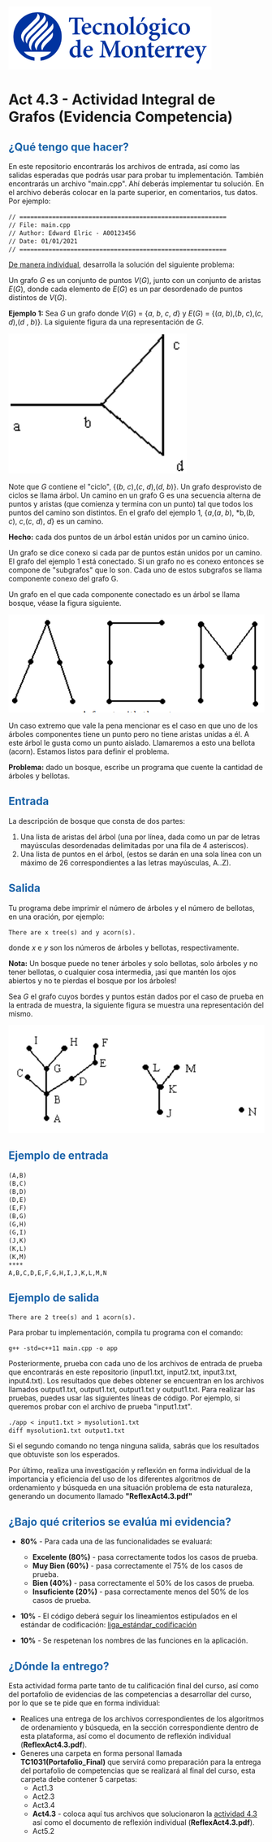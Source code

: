 ![Tec de Monterrey](images/logotecmty.png)
# Act 4.3 - Actividad Integral de Grafos (Evidencia Competencia)

## <span style="color: rgb(26, 99, 169);">¿Qué tengo que hacer?</span>
En este repositorio encontrarás los archivos de entrada, así como las salidas esperadas que podrás usar para probar tu implementación. También encontrarás un archivo "main.cpp". Ahí deberás implementar tu solución. En el archivo deberás colocar en la parte superior, en comentarios, tus datos. Por ejemplo:
```
// =========================================================
// File: main.cpp
// Author: Edward Elric - A00123456
// Date: 01/01/2021
// =========================================================
```
<span style="text-decoration: underline;">De manera individual</span>, desarrolla la solución del siguiente problema:

Un grafo *G* es un conjunto de puntos *V*(*G*), junto con un conjunto de aristas *E*(*G*), donde cada elemento de *E*(*G*) es un par desordenado de puntos distintos de *V*(*G*).

**Ejemplo 1:** Sea *G* un grafo donde *V*(*G*) = {*a*, *b*, *c*, *d*} y *E*(*G*) = {(*a*, *b*),(*b*, *c*),(*c*, *d*),(*d* , *b*)}. La siguiente figura da una representación de *G*.

![Una representación del grafo *G*](images/image01.png)

Note que *G* contiene el "ciclo", {(*b*, *c*),(*c*, *d*),(*d*, *b*)}. Un grafo desprovisto de ciclos se llama árbol. Un camino en un grafo G es una secuencia alterna de puntos y aristas (que comienza y termina con un punto) tal que todos los puntos del camino son distintos. En el grafo del ejemplo 1, {*a*,(*a*, *b*), *b,(*b*, *c*), *c*,(*c*, *d*), *d*} es un camino.

**Hecho:** cada dos puntos de un árbol están unidos por un camino único.

Un grafo se dice conexo si cada par de puntos están unidos por un camino. El grafo del ejemplo 1 está conectado. Si un grafo no es conexo entonces se compone de "subgrafos" que lo son. Cada uno de estos subgrafos se llama componente conexo del grafo G.

Un grafo en el que cada componente conectado es un árbol se llama bosque, véase la figura siguiente.

![Un bosque con tres árboles](images/image02.png)

Un caso extremo que vale la pena mencionar es el caso en que uno de los árboles componentes tiene un punto pero no tiene aristas unidas a él. A este árbol le gusta como un punto aislado. Llamaremos a esto una bellota (acorn). Estamos listos para definir el problema.

**Problema:** dado un bosque, escribe un programa que cuente la cantidad de árboles y bellotas.

## <span style="color: rgb(26, 99, 169);">**Entrada**</span>
La descripción de bosque que consta de dos partes:
1. Una lista de aristas del árbol (una por línea, dada como un par de letras mayúsculas desordenadas delimitadas por una fila de 4 asteriscos).
2. Una lista de puntos en el árbol, (estos se darán en una sola línea con un máximo de 26 correspondientes a las letras mayúsculas, A..Z).

## <span style="color: rgb(26, 99, 169);">**Salida**</span>
Tu programa debe imprimir el número de árboles y el número de bellotas, en una oración, por ejemplo:

```
There are x tree(s) and y acorn(s).
```

donde *x* e *y* son los números de árboles y bellotas, respectivamente.

**Nota:** Un bosque puede no tener árboles y solo bellotas, solo árboles y no tener bellotas, o cualquier cosa intermedia, ¡así que mantén los ojos abiertos y no te pierdas el bosque por los árboles!

Sea *G* el grafo cuyos bordes y puntos están dados por el caso de prueba en la entrada de muestra, la siguiente figura se muestra una representación del mismo.

![Representación gráfica del caso de prueba](images/image03.png)

## <span style="color: rgb(26, 99, 169);">**Ejemplo de entrada**</span>
```
(A,B)
(B,C)
(B,D)
(D,E)
(E,F)
(B,G)
(G,H)
(G,I)
(J,K)
(K,L)
(K,M)
****
A,B,C,D,E,F,G,H,I,J,K,L,M,N
```

## <span style="color: rgb(26, 99, 169);">**Ejemplo de salida**</span>
```
There are 2 tree(s) and 1 acorn(s).
```

Para probar tu implementación, compila tu programa con el comando:
```
g++ -std=c++11 main.cpp -o app
```
Posteriormente, prueba con cada uno de los archivos de entrada de prueba que encontrarás en este repositorio (input1.txt, input2.txt, input3.txt, input4.txt). Los resultados que debes obtener se encuentran en los archivos llamados output1.txt, output1.txt, output1.txt y output1.txt. Para realizar las pruebas, puedes usar las siguientes líneas de código. Por ejemplo, si queremos probar con el archivo de prueba "input1.txt".
```
./app < input1.txt > mysolution1.txt
diff mysolution1.txt output1.txt
```
Si el segundo comando no tenga ninguna salida, sabrás que los resultados que obtuviste son los esperados. 

Por último, realiza una investigación y reflexión en forma individual de la importancia y eficiencia del uso de los diferentes algoritmos de ordenamiento y búsqueda en una situación problema de esta naturaleza, generando un documento llamado **"ReflexAct4.3.pdf"**

## <span style="color: rgb(26, 99, 169);">**¿Bajo qué criterios se evalúa mi evidencia?**</span>

- **80%** - Para cada una de las funcionalidades se evaluará:

    - **Excelente (80%)** - pasa correctamente todos los casos de prueba.
    - **Muy Bien (60%)** - pasa correctamente el 75% de los casos de prueba.
    - **Bien (40%)** - pasa correctamente el 50% de los casos de prueba.
    - **Insuficiente (20%)** - pasa correctamente menos del 50% de los casos de prueba.


- **10%** - El código deberá seguir los lineamientos estipulados en el estándar de codificación: <span class="instructure_file_holder link_holder">[liga_estándar_codificación](estandar.pdf)</span>
- **10%** - Se respetenan los nombres de las funciones en la aplicación.

## <span style="color: rgb(26, 99, 169);">**¿Dónde la entrego?**</span>
Esta actividad forma parte tanto de tu calificación final del curso, así como del portafolio de evidencias de las competencias a desarrollar del curso, por lo que se te pide que en forma individual:
* Realices una entrega de  los archivos correspondientes de los algoritmos de ordenamiento y búsqueda, en la sección correspondiente dentro de esta plataforma, así como el documento de reflexión individual (**ReflexAct4.3.pdf**).
* Generes una carpeta en forma personal llamada **TC1031(Portafolio_Final)** que servirá como preparación para la entrega del portafolio de competencias que se realizará al final del curso, esta carpeta debe contener 5 carpetas:
    * Act1.3 
    * Act2.3
    * Act3.4
    * **Act4.3** - coloca aquí tus archivos que solucionaron la <span style="text-decoration: underline;">actividad 4.3</span> así como el documento de reflexión individual (**ReflexAct4.3.pdf**).
    * Act5.2

